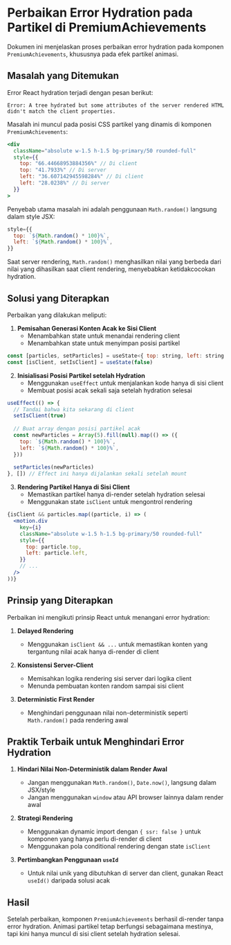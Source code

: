 # Perbaikan Error Hydration pada Partikel di PremiumAchievements

Dokumen ini menjelaskan proses perbaikan error hydration pada komponen `PremiumAchievements`, khususnya pada efek partikel animasi.

## Masalah yang Ditemukan

Error React hydration terjadi dengan pesan berikut:

```
Error: A tree hydrated but some attributes of the server rendered HTML didn't match the client properties.
```

Masalah ini muncul pada posisi CSS partikel yang dinamis di komponen `PremiumAchievements`:

```jsx
<div
  className="absolute w-1.5 h-1.5 bg-primary/50 rounded-full"
  style={{
    top: "66.44668953884356%" // Di client
    top: "41.7933%" // Di server
    left: "36.607142945598284%" // Di client
    left: "28.0238%" // Di server
  }}
>
```

Penyebab utama masalah ini adalah penggunaan `Math.random()` langsung dalam style JSX:

```jsx
style={{
  top: `${Math.random() * 100}%`,
  left: `${Math.random() * 100}%`,
}}
```

Saat server rendering, `Math.random()` menghasilkan nilai yang berbeda dari nilai yang dihasilkan saat client rendering, menyebabkan ketidakcocokan hydration.

## Solusi yang Diterapkan

Perbaikan yang dilakukan meliputi:

1. **Pemisahan Generasi Konten Acak ke Sisi Client**
   - Menambahkan state untuk menandai rendering client
   - Menambahkan state untuk menyimpan posisi partikel

```jsx
const [particles, setParticles] = useState<{ top: string, left: string }[]>([])
const [isClient, setIsClient] = useState(false)
```

2. **Inisialisasi Posisi Partikel setelah Hydration**
   - Menggunakan `useEffect` untuk menjalankan kode hanya di sisi client
   - Membuat posisi acak sekali saja setelah hydration selesai

```jsx
useEffect(() => {
  // Tandai bahwa kita sekarang di client
  setIsClient(true)
  
  // Buat array dengan posisi partikel acak
  const newParticles = Array(5).fill(null).map(() => ({
    top: `${Math.random() * 100}%`,
    left: `${Math.random() * 100}%`,
  }))
  
  setParticles(newParticles)
}, []) // Effect ini hanya dijalankan sekali setelah mount
```

3. **Rendering Partikel Hanya di Sisi Client**
   - Memastikan partikel hanya di-render setelah hydration selesai
   - Menggunakan state `isClient` untuk mengontrol rendering

```jsx
{isClient && particles.map((particle, i) => (
  <motion.div
    key={i}
    className="absolute w-1.5 h-1.5 bg-primary/50 rounded-full"
    style={{
      top: particle.top,
      left: particle.left,
    }}
    // ...
  />
))}
```

## Prinsip yang Diterapkan

Perbaikan ini mengikuti prinsip React untuk menangani error hydration:

1. **Delayed Rendering**
   - Menggunakan `isClient && ...` untuk memastikan konten yang tergantung nilai acak hanya di-render di client

2. **Konsistensi Server-Client**
   - Memisahkan logika rendering sisi server dari logika client
   - Menunda pembuatan konten random sampai sisi client

3. **Deterministic First Render**
   - Menghindari penggunaan nilai non-deterministik seperti `Math.random()` pada rendering awal

## Praktik Terbaik untuk Menghindari Error Hydration

1. **Hindari Nilai Non-Deterministik dalam Render Awal**
   - Jangan menggunakan `Math.random()`, `Date.now()`, langsung dalam JSX/style
   - Jangan menggunakan `window` atau API browser lainnya dalam render awal

2. **Strategi Rendering**
   - Menggunakan dynamic import dengan `{ ssr: false }` untuk komponen yang hanya perlu di-render di client
   - Menggunakan pola conditional rendering dengan state `isClient`

3. **Pertimbangkan Penggunaan `useId`**
   - Untuk nilai unik yang dibutuhkan di server dan client, gunakan React `useId()` daripada solusi acak

## Hasil

Setelah perbaikan, komponen `PremiumAchievements` berhasil di-render tanpa error hydration. Animasi partikel tetap berfungsi sebagaimana mestinya, tapi kini hanya muncul di sisi client setelah hydration selesai. 